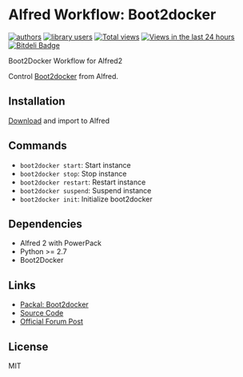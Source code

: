 Alfred Workflow: Boot2docker
===========================

[![authors](https://sourcegraph.com/api/repos/github.com/moul/alfred-workflow-boot2docker/badges/authors.png)](https://sourcegraph.com/github.com/moul/alfred-workflow-boot2docker)
[![library users](https://sourcegraph.com/api/repos/github.com/moul/alfred-workflow-boot2docker/badges/library-users.png)](https://sourcegraph.com/github.com/moul/alfred-workflow-boot2docker)
[![Total views](https://sourcegraph.com/api/repos/github.com/moul/alfred-workflow-boot2docker/counters/views.png)](https://sourcegraph.com/github.com/moul/alfred-workflow-boot2docker)
[![Views in the last 24 hours](https://sourcegraph.com/api/repos/github.com/moul/alfred-workflow-boot2docker/counters/views-24h.png)](https://sourcegraph.com/github.com/moul/alfred-workflow-boot2docker)
[![Bitdeli Badge](https://d2weczhvl823v0.cloudfront.net/moul/alfred-workflow-boot2docker/trend.png)](https://bitdeli.com/free "Bitdeli Badge")

Boot2Docker Workflow for Alfred2

Control [Boot2docker](https://github.com/boot2docker/boot2docker) from Alfred.

Installation
------------

[Download](https://github.com/moul/alfred-workflow-boot2docker/raw/master/Boot2docker.alfredworkflow) and import to Alfred

Commands
--------

- `boot2docker start`: Start instance
- `boot2docker stop`: Stop instance
- `boot2docker restart`: Restart instance
- `boot2docker suspend`: Suspend instance
- `boot2docker init`: Initialize boot2docker

Dependencies
------------

- Alfred 2 with PowerPack
- Python >= 2.7
- Boot2Docker

Links
-----

- [Packal: Boot2docker](http://www.packal.org/workflow/boot2docker)
- [Source Code](https://github.com/moul/alfred-workflow-boot2docker/)
- [Official Forum Post](http://www.alfredforum.com/topic/4159-boot2docker-control-a-boot2docker-instance/?p=24951)

License
-------

MIT
